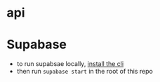 # api

# Supabase

- to run supabsae locally, [install the cli](https://github.com/supabase/cli#install-the-cli)
- then run `supabase start` in the root of this repo
